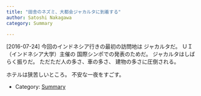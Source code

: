 ```yaml
---
title: "田舎のネズミ、大都会ジャカルタに到着する"
author: Satoshi Nakagawa
category: Summary

---
```


[2016-07-24]  今回のインドネシア行きの最初の訪問地は
ジャカルタだ。
ＵＩ（インドネシア大学）主催の
国際シンポでの発表のためだ。
ジャカルタはしばらく振りだ。
ただただ人の多さ、車の多さ、
建物の多さに圧倒される。

 ホテルは狭苦しいところ。
不安な一夜をすごす。

- Category: [Summary](/categories.html#Summary)

